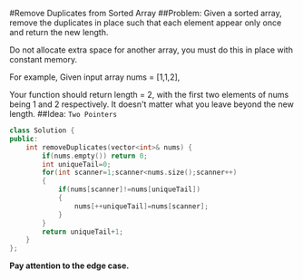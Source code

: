 #Remove Duplicates from Sorted Array
##Problem:
Given a sorted array, remove the duplicates in place such that each element appear only once and return the new length.

Do not allocate extra space for another array, you must do this in place with constant memory.

For example,
Given input array nums = [1,1,2],

Your function should return length = 2, with the first two elements of nums being 1 and 2 respectively. It doesn't matter what you leave beyond the new length.
##Idea:
`Two Pointers`
```cpp
class Solution {
public:
    int removeDuplicates(vector<int>& nums) {
        if(nums.empty()) return 0;
        int uniqueTail=0;
        for(int scanner=1;scanner<nums.size();scanner++)
        {
            if(nums[scanner]!=nums[uniqueTail])
            {
                nums[++uniqueTail]=nums[scanner];
            }
        }
        return uniqueTail+1;
    }
};
```
**Pay attention to the edge case.**